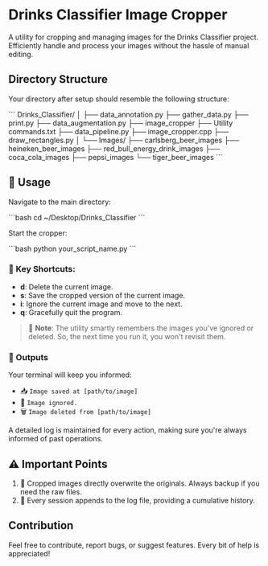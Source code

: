 # Drinks Classifier Image Cropper

A utility for cropping and managing images for the Drinks Classifier project. Efficiently handle and process your images without the hassle of manual editing.

## Directory Structure

Your directory after setup should resemble the following structure:

\```
Drinks_Classifier/
│
├── data_annotation.py
├── gather_data.py
├── print.py
├── data_augmentation.py
├── image_cropper
├── Utility commands.txt
├── data_pipeline.py
├── image_cropper.cpp
├── draw_rectangles.py
│
└── Images/
    ├── carlsberg_beer_images
    ├── heineken_beer_images
    ├── red_bull_energy_drink_images
    ├── coca_cola_images
    ├── pepsi_images
    └── tiger_beer_images
\```

## 🚀 Usage

Navigate to the main directory:

\```bash
cd ~/Desktop/Drinks_Classifier
\```

Start the cropper:

\```bash
python your_script_name.py
\```

### 🎨 Key Shortcuts:

- **d**: Delete the current image.
- **s**: Save the cropped version of the current image.
- **i**: Ignore the current image and move to the next.
- **q**: Gracefully quit the program.

> 📌 **Note**: The utility smartly remembers the images you've ignored or deleted. So, the next time you run it, you won't revisit them.

### 📢 Outputs

Your terminal will keep you informed:

- 📥 `Image saved at [path/to/image]`
- 🚫 `Image ignored.`
- 🗑️ `Image deleted from [path/to/image]`

A detailed log is maintained for every action, making sure you're always informed of past operations.

## ⚠️ Important Points

1. 🔄 Cropped images directly overwrite the originals. Always backup if you need the raw files.
2. 📜 Every session appends to the log file, providing a cumulative history.

## Contribution

Feel free to contribute, report bugs, or suggest features. Every bit of help is appreciated!
